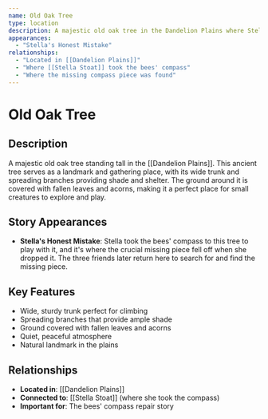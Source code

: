 ```yaml
---
name: Old Oak Tree
type: location
description: A majestic old oak tree in the Dandelion Plains where Stella took the bees' compass to play with it
appearances:
  - "Stella's Honest Mistake"
relationships:
  - "Located in [[Dandelion Plains]]"
  - "Where [[Stella Stoat]] took the bees' compass"
  - "Where the missing compass piece was found"
---
```


# Old Oak Tree

## Description
A majestic old oak tree standing tall in the [[Dandelion Plains]]. This ancient tree serves as a landmark and gathering place, with its wide trunk and spreading branches providing shade and shelter. The ground around it is covered with fallen leaves and acorns, making it a perfect place for small creatures to explore and play.

## Story Appearances
- **Stella's Honest Mistake**: Stella took the bees' compass to this tree to play with it, and it's where the crucial missing piece fell off when she dropped it. The three friends later return here to search for and find the missing piece.

## Key Features
- Wide, sturdy trunk perfect for climbing
- Spreading branches that provide ample shade
- Ground covered with fallen leaves and acorns
- Quiet, peaceful atmosphere
- Natural landmark in the plains

## Relationships
- **Located in**: [[Dandelion Plains]]
- **Connected to**: [[Stella Stoat]] (where she took the compass)
- **Important for**: The bees' compass repair story
